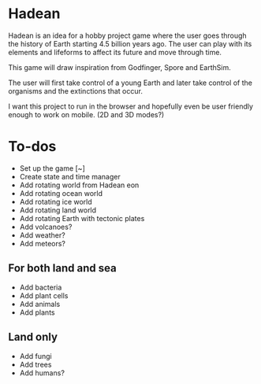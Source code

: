 # Hadean
Hadean is an idea for a hobby project game where the user goes through the history of Earth starting 4.5 billion years ago. The user can play with its elements and lifeforms to affect its future and move through time. 

This game will draw inspiration from Godfinger, Spore and EarthSim. 

The user will first take control of a young Earth and later take control of the organisms and the extinctions that occur. 

I want this project to run in the browser and hopefully even be user friendly enough to work on mobile. (2D and 3D modes?)

# To-dos
- Set up the game [~]
- Create state and time manager
- Add rotating world from Hadean eon
- Add rotating ocean world
- Add rotating ice world
- Add rotating land world
- Add rotating Earth with tectonic plates 
- Add volcanoes?
- Add weather?
- Add meteors?

## For both land and sea
- Add bacteria
- Add plant cells
- Add animals
- Add plants

## Land only 
- Add fungi
- Add trees 
- Add humans?

